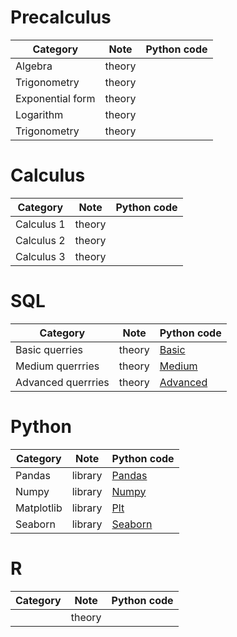 # Precalculus

| Category | Note | Python code                                                   |
| ----- | -------- | ------------------------------------------------------------ | 
| Algebra | theory  | []() |
| Trigonometry | theory  | []() |
| Exponential form | theory  | []() |
| Logarithm | theory  | []() |
| Trigonometry | theory  | []() |

# Calculus

| Category | Note | Python code                                                   |
| ----- | -------- | ------------------------------------------------------------ | 
| Calculus 1 | theory  | []() |
| Calculus 2 | theory  | []() |
| Calculus 3 | theory  | []() |

# SQL

| Category | Note | Python code                                                   |
| ----- | -------- | ------------------------------------------------------------ | 
| Basic querries | theory  | [Basic](https://colab.research.google.com/drive/11Bblhe9FGXB3XDCQQHj5WRd2VSzMdelN#scrollTo=3Mp12eqtxIlH) |
| Medium querrries | theory  | [Medium](https://colab.research.google.com/drive/1rbvOJLzAvK9tvU-0-psowkQwyV5xWnoR#scrollTo=pu45uuZuxMV_) |
| Advanced querrries | theory  | [Advanced](https://colab.research.google.com/drive/1d-YoK4Ko1nBnM2uyrVUXi6Tc7YBV-QTH#scrollTo=tzp3gclxxQSq) |

# Python

| Category | Note | Python code                                                   |
| ----- | -------- | ------------------------------------------------------------ | 
| Pandas | library | [Pandas](https://colab.research.google.com/drive/17vHAnIblHmm73LFu7e1PCYMC5llGwuRP#scrollTo=rz8_-y6evxlD) |
| Numpy | library | [Numpy](https://colab.research.google.com/drive/1UNcePrGFJdapu8JErrRcZY-uGNu3YWWr#scrollTo=2dQdnLWTwS-O) |
| Matplotlib | library | [Plt](https://colab.research.google.com/drive/1Uo-Q6dHq8M7Dmwvb-cWraBo-ckihDEhe#scrollTo=acn6fl4PwR7f) |
| Seaborn | library | [Seaborn](https://colab.research.google.com/drive/14S6HfLZyOkvK8b3O2T3yEGvV8rCdYJZm#scrollTo=BVOAQYDPwQy7) |

# R

| Category | Note | Python code                                                   |
| ----- | -------- | ------------------------------------------------------------ | 
| | theory  | []() |

